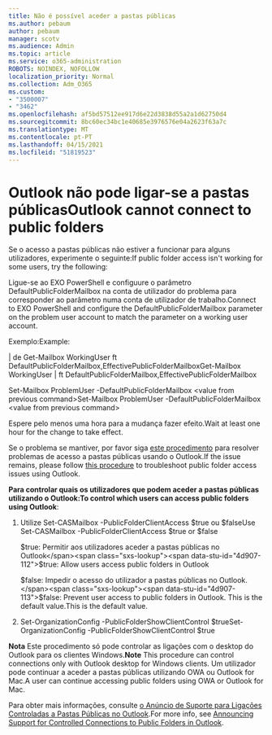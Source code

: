 ```yaml
---
title: Não é possível aceder a pastas públicas
ms.author: pebaum
author: pebaum
manager: scotv
ms.audience: Admin
ms.topic: article
ms.service: o365-administration
ROBOTS: NOINDEX, NOFOLLOW
localization_priority: Normal
ms.collection: Adm_O365
ms.custom:
- "3500007"
- "3462"
ms.openlocfilehash: af5bd57512ee917d6e22d3838d55a2a1d62750d4
ms.sourcegitcommit: 8bc60ec34bc1e40685e3976576e04a2623f63a7c
ms.translationtype: MT
ms.contentlocale: pt-PT
ms.lasthandoff: 04/15/2021
ms.locfileid: "51819523"
---
```

# <a name="outlook-cannot-connect-to-public-folders"></a><span data-ttu-id="4d907-102">Outlook não pode ligar-se a pastas públicas</span><span class="sxs-lookup"><span data-stu-id="4d907-102">Outlook cannot connect to public folders</span></span>

<span data-ttu-id="4d907-103">Se o acesso a pastas públicas não estiver a funcionar para alguns utilizadores, experimente o seguinte:</span><span class="sxs-lookup"><span data-stu-id="4d907-103">If public folder access isn't working for some users, try the following:</span></span>

<span data-ttu-id="4d907-104">Ligue-se ao EXO PowerShell e configuure o parâmetro DefaultPublicFolderMailbox na conta de utilizador do problema para corresponder ao parâmetro numa conta de utilizador de trabalho.</span><span class="sxs-lookup"><span data-stu-id="4d907-104">Connect to EXO PowerShell and configure the DefaultPublicFolderMailbox parameter on the problem user account to match the parameter on a working user account.</span></span>

<span data-ttu-id="4d907-105">Exemplo:</span><span class="sxs-lookup"><span data-stu-id="4d907-105">Example:</span></span>

<span data-ttu-id="4d907-106">| de Get-Mailbox WorkingUser ft DefaultPublicFolderMailbox,EffectivePublicFolderMailbox</span><span class="sxs-lookup"><span data-stu-id="4d907-106">Get-Mailbox WorkingUser | ft DefaultPublicFolderMailbox,EffectivePublicFolderMailbox</span></span>

<span data-ttu-id="4d907-107">Set-Mailbox ProblemUser -DefaultPublicFolderMailbox \<value from previous command></span><span class="sxs-lookup"><span data-stu-id="4d907-107">Set-Mailbox ProblemUser -DefaultPublicFolderMailbox \<value from previous command></span></span>

<span data-ttu-id="4d907-108">Espere pelo menos uma hora para a mudança fazer efeito.</span><span class="sxs-lookup"><span data-stu-id="4d907-108">Wait at least one hour for the change to take effect.</span></span>

<span data-ttu-id="4d907-109">Se o problema se mantiver, por favor siga [este procedimento](https://aka.ms/pfcte) para resolver problemas de acesso a pastas públicas usando o Outlook.</span><span class="sxs-lookup"><span data-stu-id="4d907-109">If the issue remains, please follow [this procedure](https://aka.ms/pfcte) to troubleshoot public folder access issues using Outlook.</span></span>
 
<span data-ttu-id="4d907-110">**Para controlar quais os utilizadores que podem aceder a pastas públicas utilizando o Outlook:**</span><span class="sxs-lookup"><span data-stu-id="4d907-110">**To control which users can access public folders using Outlook**:</span></span>

1.  <span data-ttu-id="4d907-111">Utilize Set-CASMailbox <mailboxname> -PublicFolderClientAccess $true ou $false</span><span class="sxs-lookup"><span data-stu-id="4d907-111">Use Set-CASMailbox <mailboxname> -PublicFolderClientAccess $true or $false</span></span>  
      
    <span data-ttu-id="4d907-112">$true: Permitir aos utilizadores aceder a pastas públicas no Outlook</span><span class="sxs-lookup"><span data-stu-id="4d907-112">$true: Allow users access public folders in Outlook</span></span>  
      
    <span data-ttu-id="4d907-113">$false: Impedir o acesso do utilizador a pastas públicas no Outlook.</span><span class="sxs-lookup"><span data-stu-id="4d907-113">$false: Prevent user access to public folders in Outlook.</span></span> <span data-ttu-id="4d907-114">This is the default value.</span><span class="sxs-lookup"><span data-stu-id="4d907-114">This is the default value.</span></span>  
        
2.  <span data-ttu-id="4d907-115">Set-OrganizationConfig -PublicFolderShowClientControl $true</span><span class="sxs-lookup"><span data-stu-id="4d907-115">Set-OrganizationConfig -PublicFolderShowClientControl $true</span></span>   
      
<span data-ttu-id="4d907-116">**Nota** Este procedimento só pode controlar as ligações com o desktop do Outlook para os clientes Windows.</span><span class="sxs-lookup"><span data-stu-id="4d907-116">**Note** This procedure can control connections only with Outlook desktop for Windows clients.</span></span> <span data-ttu-id="4d907-117">Um utilizador pode continuar a aceder a pastas públicas utilizando OWA ou Outlook for Mac.</span><span class="sxs-lookup"><span data-stu-id="4d907-117">A user can continue accessing public folders using OWA or Outlook for Mac.</span></span>
 
<span data-ttu-id="4d907-118">Para obter mais informações, consulte [o Anúncio de Suporte para Ligações Controladas a Pastas Públicas no Outlook](https://aka.ms/controlpf).</span><span class="sxs-lookup"><span data-stu-id="4d907-118">For more info, see [Announcing Support for Controlled Connections to Public Folders in Outlook](https://aka.ms/controlpf).</span></span>
